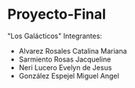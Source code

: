 # Proyecto-Final

"Los Galácticos"
Integrantes:

* Alvarez Rosales Catalina Mariana
* Sarmiento Rosas Jacqueline
* Neri Lucero Evelyn de Jesus
* González Espejel Miguel Angel
